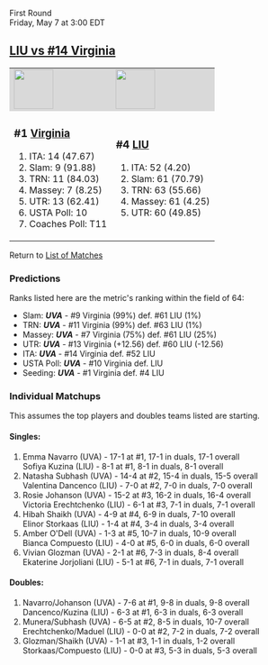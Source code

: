 First Round  
Friday, May 7 at 3:00 EDT
## [LIU vs #14 Virginia](https://www.ncaa.com/game/5833666) 

<table>  
<tr style="background-color: #d9d9d9 !important"><td><a href="../index.md"><a href="../index.md"><img src="https://www.ncaa.com/sites/default/files/images/logos/schools/v/virginia.70.png" width="70" height="70" /></a></a></td><td><a href="../index.md"><a href="../index.md"><img src="https://www.ncaa.com/sites/default/files/images/logos/schools/l/long-island.70.png" width="70" height="70" /></a></a></td></tr>
<tr><td>  

<h3>#1 <a href="../index.md">Virginia</a></h3>  

<ol>  
<li>ITA: 14 (47.67)</li>  
<li>Slam: 9 (91.88)</li>  
<li>TRN: 11 (84.03)</li>  
<li>Massey: 7 (8.25)</li>  
<li>UTR: 13 (62.41)</li>  
<li>USTA Poll: 10</li>  
<li>Coaches Poll: T11</li>  
</ol>  

</td><td>  

<h3>#4 <a href="../index.md">LIU</a></h3>  

<ol>  
<li>ITA: 52 (4.20)</li>  
<li>Slam: 61 (70.79)</li>  
<li>TRN: 63 (55.66)</li>  
<li>Massey: 61 (4.25)</li>  
<li>UTR: 60 (49.85)</li>  
</ol>  

</td></tr></table>  

Return to [List of Matches](../index.md)  

### Predictions  

Ranks listed here are the metric's ranking within the field of 64:  
- Slam: ***UVA*** - #9 Virginia (99%) def. #61 LIU (1%)  
- TRN: ***UVA*** - #11 Virginia (99%) def. #63 LIU (1%)  
- Massey: ***UVA*** - #7 Virginia (75%) def. #61 LIU (25%)  
- UTR: ***UVA*** - #13 Virginia (+12.56) def. #60 LIU (-12.56)  
- ITA: ***UVA*** - #14 Virginia def. #52 LIU  
- USTA Poll: ***UVA*** - #10 Virginia def. LIU  
- Seeding: ***UVA*** - #1 Virginia def. #4 LIU  

### Individual Matchups  

This assumes the top players and doubles teams listed are starting.  

#### Singles:  
1. Emma Navarro (UVA) - 17-1 at #1, 17-1 in duals, 17-1 overall  
   Sofiya Kuzina (LIU) - 8-1 at #1, 8-1 in duals, 8-1 overall
2. Natasha Subhash (UVA) - 14-4 at #2, 15-4 in duals, 15-5 overall  
   Valentina Dancenco (LIU) - 7-0 at #2, 7-0 in duals, 7-0 overall
3. Rosie Johanson (UVA) - 15-2 at #3, 16-2 in duals, 16-4 overall  
   Victoria Erechtchenko (LIU) - 6-1 at #3, 7-1 in duals, 7-1 overall
4. Hibah Shaikh (UVA) - 4-9 at #4, 6-9 in duals, 7-10 overall  
   Elinor Storkaas (LIU) - 1-4 at #4, 3-4 in duals, 3-4 overall
5. Amber O'Dell (UVA) - 1-3 at #5, 10-7 in duals, 10-9 overall  
   Bianca Compuesto (LIU) - 4-0 at #5, 6-0 in duals, 6-0 overall
6. Vivian Glozman (UVA) - 2-1 at #6, 7-3 in duals, 8-4 overall  
   Ekaterine Jorjoliani (LIU) - 5-1 at #6, 7-1 in duals, 7-1 overall

#### Doubles:  
1. Navarro/Johanson (UVA) - 7-6 at #1, 9-8 in duals, 9-8 overall  
   Dancenco/Kuzina (LIU) - 6-3 at #1, 6-3 in duals, 6-3 overall
2. Munera/Subhash (UVA) - 6-5 at #2, 8-5 in duals, 10-7 overall  
   Erechtchenko/Maduel (LIU) - 0-0 at #2, 7-2 in duals, 7-2 overall
3. Glozman/Shaikh (UVA) - 1-1 at #3, 1-1 in duals, 1-2 overall  
   Storkaas/Compuesto (LIU) - 0-0 at #3, 5-3 in duals, 5-3 overall